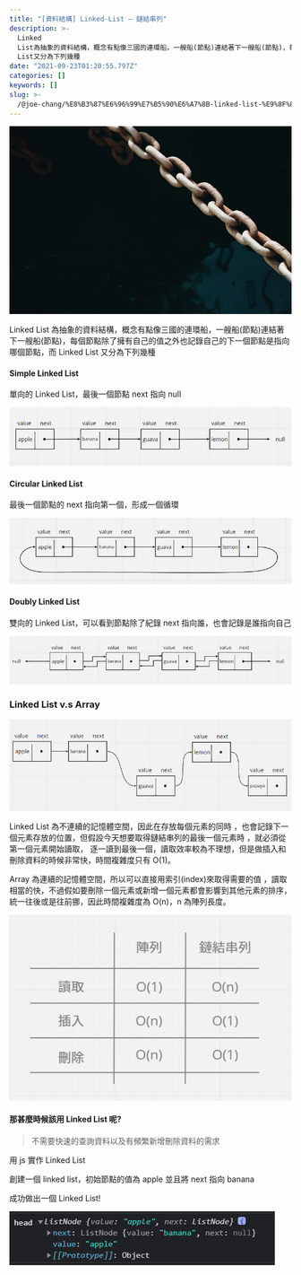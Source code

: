 ```yaml
---
title: "[資料結構] Linked-List — 鏈結串列"
description: >-
  Linked
  List為抽象的資料結構，概念有點像三國的連環船，一艘船(節點)連結著下一艘船(節點)，每個節點除了擁有自己的值之外也記錄自己的下一個節點是指向哪個節點，而Linked
  List又分為下列幾種
date: "2021-09-23T01:20:55.797Z"
categories: []
keywords: []
slug: >-
  /@joe-chang/%E8%B3%87%E6%96%99%E7%B5%90%E6%A7%8B-linked-list-%E9%8F%88%E7%B5%90%E4%B8%B2%E5%88%97-18f212d20f7a
---
```


![](/img/1__eRikGEeSOLnePbuPLLqGVQ.jpeg)

Linked List 為抽象的資料結構，概念有點像三國的連環船，一艘船(節點)連結著下一艘船(節點)，每個節點除了擁有自己的值之外也記錄自己的下一個節點是指向哪個節點，而 Linked List 又分為下列幾種

#### Simple Linked List

單向的 Linked List，最後一個節點 next 指向 null

![](/img/1__k9WR18gO2G0GmYKK9801Fg.png)

#### Circular Linked List

最後一個節點的 next 指向第一個，形成一個循環

![](/img/1__Em6pBmqRXYRYLEFX__5kKDw.png)

#### Doubly Linked List

雙向的 Linked List，可以看到節點除了紀錄 next 指向誰，也會記錄是誰指向自己

![](/img/1__VUn953uQ95__yVOKAhZklbw.png)

### Linked List v.s Array

![](/img/1__MTndArEXQzZ8tmgY34zj6Q.png)

Linked List 為不連續的記憶體空間，因此在存放每個元素的同時 ，也會記錄下一個元素存放的位置，但假設今天想要取得鏈結串列的最後一個元素時 ，就必須從第一個元素開始讀取， 逐一讀到最後一個，讀取效率較為不理想，但是做插入和刪除資料的時候非常快，時間複雜度只有 O(1)。

Array 為連續的記憶體空間，所以可以直接用索引(index)來取得需要的值 ，讀取相當的快，不過假如要刪除一個元素或新增一個元素都會影響到其他元素的排序，統一往後或是往前挪，因此時間複雜度為 O(n)，n 為陣列長度。

![](/img/1__nfaJvAKQnyPloIDktUGJAg.png)

#### 那甚麼時候該用 Linked List 呢?

> 不需要快速的查詢資料以及有頻繁新增刪除資料的需求

用 js 實作 Linked List

創建一個 linked list，初始節點的值為 apple 並且將 next 指向 banana

成功做出一個 Linked List!

![](/img/1__BVvH0YEdnSq1sswMZVpN5g.png)
